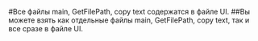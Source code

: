 #Все файлы main, GetFilePath, copy text содержатся в файле UI.
##Вы можете взять как отдельные файлы  main, GetFilePath, copy text, так и все сразе в файле UI.
